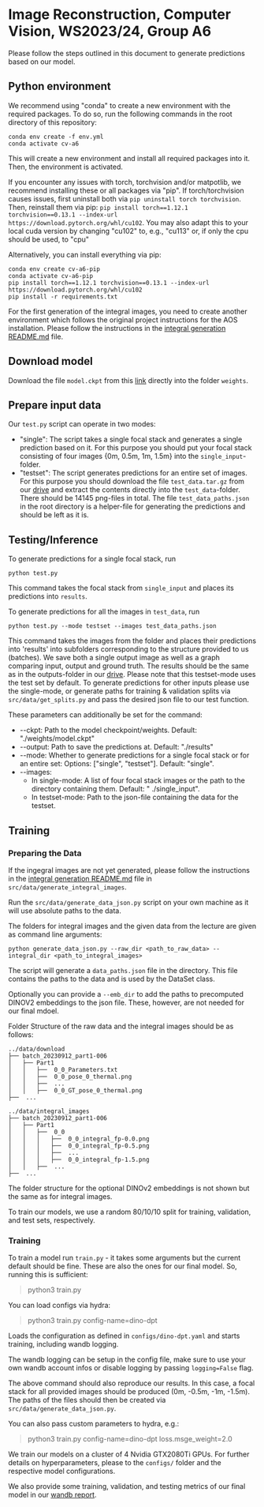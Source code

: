 # Image Reconstruction, Computer Vision, WS2023/24, Group A6

Please follow the steps outlined in this document to generate predictions based on our model.

## Python environment

We recommend using "conda" to create a new environment with the required packages. To do so, run the following commands
in the root directory of this repository:

```
conda env create -f env.yml
conda activate cv-a6
```

This will create a new environment and install all required packages into it. Then, the environment is activated.

If you encounter any issues with torch, torchvision and/or matpotlib, we recommend installing these or all packages via "pip".
If torch/torchvision causes issues, first uninstall both via ```pip uninstall torch torchvision```. Then, reinstall them via pip: ```pip install torch==1.12.1 torchvision==0.13.1 --index-url https://download.pytorch.org/whl/cu102```. You may also adapt this to your local cuda version by changing "cu102" to, e.g., "cu113" or, if only the cpu should be used, to "cpu"

Alternatively, you can install everything via pip:
```
conda env create cv-a6-pip
conda activate cv-a6-pip
pip install torch==1.12.1 torchvision==0.13.1 --index-url https://download.pytorch.org/whl/cu102
pip install -r requirements.txt
```

For the first generation of the integral images, you need to create another environment
which follows the original project instructions for the AOS installation.
Please follow the instructions in the [integral generation README.md](src/data/generate_integral_images/README.md) file.

## Download model

Download the file `model.ckpt` from
this [link](https://drive.google.com/drive/folders/1ueuF1zs5QTb5_t6qXZaQjHwnOwg8Y_6n?usp=sharing) directly into the
folder `weights`.

## Prepare input data

Our `test.py` script can operate in two modes:

- "single": The script takes a single focal stack and generates a single prediction based on it. For this purpose you
  should put your focal stack consisting of four images {0m, 0.5m, 1m, 1.5m} into the `single_input`-folder.
- "testset": The script generates predictions for an entire set of images. For this purpose you should download the
  file `test_data.tar.gz` from
  our [drive](https://drive.google.com/drive/folders/1ueuF1zs5QTb5_t6qXZaQjHwnOwg8Y_6n?usp=sharing) and extract the
  contents directly into the `test_data`-folder. There should be 14145 png-files in total. The
  file `test_data_paths.json` in the root directory is a helper-file for generating the predictions and should be left
  as it is.

## Testing/Inference

To generate predictions for a single focal stack, run
```
python test.py
```
This command takes the focal stack from `single_input` and places its predictions into `results`.

To generate predictions for all the images in `test_data`,
run 
```
python test.py --mode testset --images test_data_paths.json
```
This command takes the images from the folder and
places their predictions into 'results' into subfolders corresponding to the structure provided to us (batches). We save
both a single output image as well as a graph comparing input, output and ground truth. The results should be the same
as in the outputs-folder in
our [drive](https://drive.google.com/drive/folders/1ueuF1zs5QTb5_t6qXZaQjHwnOwg8Y_6n?usp=sharing). Please note that this
testset-mode uses the test set by default. To generate predictions for other inputs please use the
single-mode, or generate paths for training & validation splits via ```src/data/get_splits.py``` and pass the desired json file to our test function.

These parameters can additionally be set for the command:

- --ckpt: Path to the model checkpoint/weights. Default: "./weights/model.ckpt"
- --output: Path to save the predictions at. Default: "./results"
- --mode: Whether to generate predictions for a single focal stack or for an entire set: Options: ["single", "testset"].
  Default: "single".
- --images:
    - In single-mode: A list of four focal stack images or the path to the directory containing them. Default: "
      ./single_input".
    - In testset-mode: Path to the json-file containing the data for the testset.

## Training

### Preparing the Data

If the ingegral images are not yet generated, please follow the instructions in
the [integral generation README.md](src/data/generate_integral_images/README.md) file in `src/data/generate_integral_images`.

Run the ```src/data/generate_data_json.py``` script on your own machine as it will use absolute paths to the data.

The folders for integral images and the given data from the lecture are given as command line arguments:

```
python generate_data_json.py --raw_dir <path_to_raw_data> --integral_dir <path_to_integral_images>
```

The script will generate a ```data_paths.json``` file in the directory.
This file contains the paths to the data and is used by the DataSet class.

Optionally you can provide a ```--emb_dir``` to add the paths to precomputed DINOV2 embeddings to the json file. These, however, are not needed for our final mdoel.

Folder Structure of the raw data and the integral images should be as follows:

    ../data/download
    ├── batch_20230912_part1-006
    │   ├── Part1
    │   │   ├──  0_0_Parameters.txt
    │   │   ├──  0_0_pose_0_thermal.png
    │   │   ├──  ...
    │   │   ├──  0_0_GT_pose_0_thermal.png
    ├──  ...
    
    ../data/integral_images
    ├── batch_20230912_part1-006
    │   ├── Part1
    │   │   ├──  0_0
    │   │   │   ├──  0_0_integral_fp-0.0.png
    │   │   │   ├──  0_0_integral_fp-0.5.png
    │   │   │   ├──  ...
    │   │   │   ├──  0_0_integral_fp-1.5.png
    │   │   ├──  ...
    ├──  ...

The folder structure for the optional DINOv2 embeddings is not shown but the same as for integral images.

To train our models, we use a random 80/10/10 split for training, validation, and test sets, respectively.

### Training

To train a model run `train.py` - it takes some arguments but the current default should be fine. These are also
the ones for our final model. So, running this is sufficient:
> python3 train.py

You can load configs via hydra:
> python3 train.py config-name=dino-dpt

Loads the configuration as defined in ```configs/dino-dpt.yaml``` and starts training, including wandb logging.

The wandb logging can be setup in the config file, make sure to use your own wandb account infos or disable logging by passing ```logging=False``` flag.

The above command should also reproduce our results. In this case, a focal stack for all provided images should be
produced (0m, -0.5m, -1m, -1.5m). The paths of the files should then be created
via ```src/data/generate_data_json.py```.

You can also pass custom parameters to hydra, e.g.:
> python3 train.py config-name=dino-dpt loss.msge_weight=2.0

We train our models on a cluster of 4 Nvidia GTX2080Ti GPUs. For further details on hyperparameters, please to
the ```configs/``` folder and the respective model configurations.

We also provide some training, validation, and testing metrics of our final model in
our [wandb report](https://api.wandb.ai/links/cv2023-a6/062b67j4).

